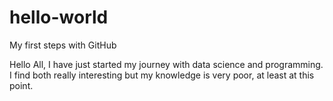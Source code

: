 # hello-world
My first steps with GitHub

Hello All,
I have just started my journey with data science and programming.
I find both really interesting but my knowledge is very poor, at least at this point.
